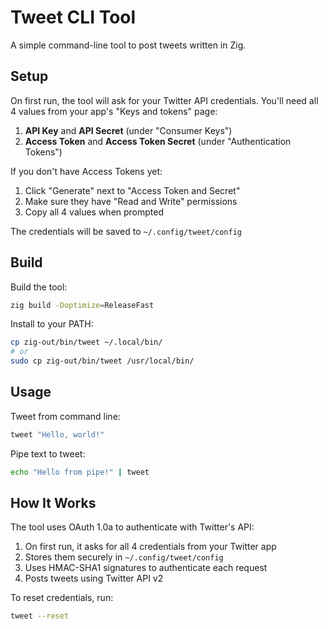# Tweet CLI Tool

A simple command-line tool to post tweets written in Zig.

## Setup

On first run, the tool will ask for your Twitter API credentials. You'll need all 4 values from your app's "Keys and tokens" page:

1. **API Key** and **API Secret** (under "Consumer Keys")
2. **Access Token** and **Access Token Secret** (under "Authentication Tokens")

If you don't have Access Tokens yet:
1. Click "Generate" next to "Access Token and Secret"
2. Make sure they have "Read and Write" permissions
3. Copy all 4 values when prompted

The credentials will be saved to `~/.config/tweet/config`

## Build

Build the tool:
```bash
zig build -Doptimize=ReleaseFast
```

Install to your PATH:
```bash
cp zig-out/bin/tweet ~/.local/bin/
# or
sudo cp zig-out/bin/tweet /usr/local/bin/
```

## Usage

Tweet from command line:
```bash
tweet "Hello, world!"
```

Pipe text to tweet:
```bash
echo "Hello from pipe!" | tweet
```

## How It Works

The tool uses OAuth 1.0a to authenticate with Twitter's API:
1. On first run, it asks for all 4 credentials from your Twitter app
2. Stores them securely in `~/.config/tweet/config`
3. Uses HMAC-SHA1 signatures to authenticate each request
4. Posts tweets using Twitter API v2

To reset credentials, run:
```bash
tweet --reset
```
